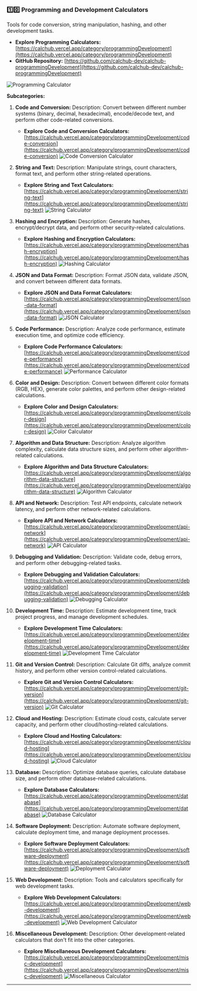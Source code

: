 ### **1️⃣0️⃣ Programming and Development Calculators**

Tools for code conversion, string manipulation, hashing, and other development tasks.

*   **Explore Programming Calculators:** [https://calchub.vercel.app/category/programmingDevelopment](https://calchub.vercel.app/category/programmingDevelopment)
*   **GitHub Repository:** [https://github.com/calchub-dev/calchub-programmingDevelopment](https://github.com/calchub-dev/calchub-programmingDevelopment)

![Programming Calculator](https://your-image-url.com/programming.png)

**Subcategories:**

1.  **Code and Conversion:**
    Description: Convert between different number systems (binary, decimal, hexadecimal), encode/decode text, and perform other code-related conversions.
    *   **Explore Code and Conversion Calculators:** [https://calchub.vercel.app/category/programmingDevelopment/code-conversion](https://calchub.vercel.app/category/programmingDevelopment/code-conversion)
    ![Code Conversion Calculator](https://your-image-url.com/code.png)

2.  **String and Text:**
    Description: Manipulate strings, count characters, format text, and perform other string-related operations.
    *   **Explore String and Text Calculators:** [https://calchub.vercel.app/category/programmingDevelopment/string-text](https://calchub.vercel.app/category/programmingDevelopment/string-text)
    ![String Calculator](https://your-image-url.com/string.png)

3.  **Hashing and Encryption:**
    Description: Generate hashes, encrypt/decrypt data, and perform other security-related calculations.
    *   **Explore Hashing and Encryption Calculators:** [https://calchub.vercel.app/category/programmingDevelopment/hash-encryption](https://calchub.vercel.app/category/programmingDevelopment/hash-encryption)
    ![Hashing Calculator](https://your-image-url.com/hashing.png)

4.  **JSON and Data Format:**
    Description: Format JSON data, validate JSON, and convert between different data formats.
    *   **Explore JSON and Data Format Calculators:** [https://calchub.vercel.app/category/programmingDevelopment/json-data-format](https://calchub.vercel.app/category/programmingDevelopment/json-data-format)
    ![JSON Calculator](https://your-image-url.com/json.png)

5.  **Code Performance:**
    Description: Analyze code performance, estimate execution time, and optimize code efficiency.
    *   **Explore Code Performance Calculators:** [https://calchub.vercel.app/category/programmingDevelopment/code-performance](https://calchub.vercel.app/category/programmingDevelopment/code-performance)
    ![Performance Calculator](https://your-image-url.com/performance.png)

6.  **Color and Design:**
    Description: Convert between different color formats (RGB, HEX), generate color palettes, and perform other design-related calculations.
    *   **Explore Color and Design Calculators:** [https://calchub.vercel.app/category/programmingDevelopment/color-design](https://calchub.vercel.app/category/programmingDevelopment/color-design)
    ![Color Calculator](https://your-image-url.com/color.png)

7.  **Algorithm and Data Structure:**
    Description: Analyze algorithm complexity, calculate data structure sizes, and perform other algorithm-related calculations.
    *   **Explore Algorithm and Data Structure Calculators:** [https://calchub.vercel.app/category/programmingDevelopment/algorithm-data-structure](https://calchub.vercel.app/category/programmingDevelopment/algorithm-data-structure)
    ![Algorithm Calculator](https://your-image-url.com/algorithms.png)

8.  **API and Network:**
    Description: Test API endpoints, calculate network latency, and perform other network-related calculations.
    *   **Explore API and Network Calculators:** [https://calchub.vercel.app/category/programmingDevelopment/api-network](https://calchub.vercel.app/category/programmingDevelopment/api-network)
    ![API Calculator](https://your-image-url.com/api.png)

9.  **Debugging and Validation:**
    Description: Validate code, debug errors, and perform other debugging-related tasks.
    *   **Explore Debugging and Validation Calculators:** [https://calchub.vercel.app/category/programmingDevelopment/debugging-validation](https://calchub.vercel.app/category/programmingDevelopment/debugging-validation)
    ![Debugging Calculator](https://your-image-url.com/debugging.png)

10. **Development Time:**
    Description: Estimate development time, track project progress, and manage development schedules.
    *   **Explore Development Time Calculators:** [https://calchub.vercel.app/category/programmingDevelopment/development-time](https://calchub.vercel.app/category/programmingDevelopment/development-time)
    ![Development Time Calculator](https://your-image-url.com/time.png)

11. **Git and Version Control:**
    Description: Calculate Git diffs, analyze commit history, and perform other version control-related calculations.
    *   **Explore Git and Version Control Calculators:** [https://calchub.vercel.app/category/programmingDevelopment/git-version](https://calchub.vercel.app/category/programmingDevelopment/git-version)
    ![Git Calculator](https://your-image-url.com/git.png)

12. **Cloud and Hosting:**
    Description: Estimate cloud costs, calculate server capacity, and perform other cloud/hosting-related calculations.
    *   **Explore Cloud and Hosting Calculators:** [https://calchub.vercel.app/category/programmingDevelopment/cloud-hosting](https://calchub.vercel.app/category/programmingDevelopment/cloud-hosting)
    ![Cloud Calculator](https://your-image-url.com/cloud.png)

13. **Database:**
    Description: Optimize database queries, calculate database size, and perform other database-related calculations.
    *   **Explore Database Calculators:** [https://calchub.vercel.app/category/programmingDevelopment/database](https://calchub.vercel.app/category/programmingDevelopment/database)
    ![Database Calculator](https://your-image-url.com/database.png)

14. **Software Deployment:**
    Description: Automate software deployment, calculate deployment time, and manage deployment processes.
    *   **Explore Software Deployment Calculators:** [https://calchub.vercel.app/category/programmingDevelopment/software-deployment](https://calchub.vercel.app/category/programmingDevelopment/software-deployment)
    ![Deployment Calculator](https://your-image-url.com/deployment.png)

15. **Web Development:**
    Description: Tools and calculators specifically for web development tasks.
    *   **Explore Web Development Calculators:** [https://calchub.vercel.app/category/programmingDevelopment/web-development](https://calchub.vercel.app/category/programmingDevelopment/web-development)
    ![Web Development Calculator](https://your-image-url.com/web.png)

16. **Miscellaneous Development:**
    Description: Other development-related calculators that don't fit into the other categories.
    *   **Explore Miscellaneous Development Calculators:** [https://calchub.vercel.app/category/programmingDevelopment/misc-development](https://calchub.vercel.app/category/programmingDevelopment/misc-development)
    ![Miscellaneous Calculator](https://your-image-url.com/miscellaneous.png)

---
